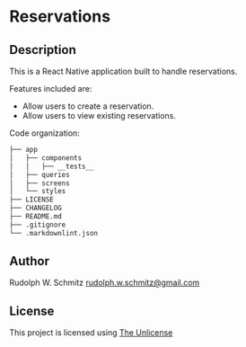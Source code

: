 # Reservations

## Description

This is a React Native application built to handle reservations.

Features included are:

- Allow users to create a reservation.
- Allow users to view existing reservations.

Code organization:

```bash
├── app
│   ├── components
│   │   ├── __tests__
│   ├── queries
│   ├── screens
│   └── styles
├── LICENSE
├── CHANGELOG
├── README.md
├── .gitignore
└── .markdownlint.json
```

## Author

Rudolph W. Schmitz <rudolph.w.schmitz@gmail.com>

## License

This project is licensed using [The Unlicense](https://github.com/rwschmitz/reservations/blob/master/LICENSE)